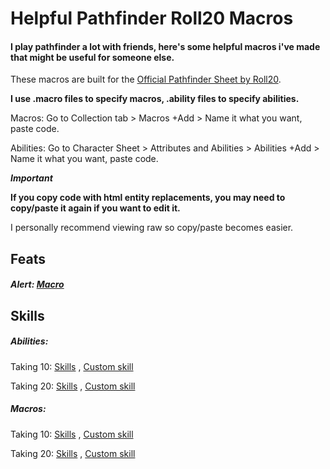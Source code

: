# Helpful Pathfinder Roll20 Macros
#### I play pathfinder a lot with friends, here's some helpful macros i've made that might be useful for someone else.

These macros are built for the [Official Pathfinder Sheet by Roll20](https://wiki.roll20.net/Pathfinder_Official).

**I use .macro files to specify macros, .ability files to specify abilities.**

Macros:
Go to Collection tab > Macros +Add > Name it what you want, paste code. 

Abilities:
Go to Character Sheet > Attributes and Abilities > Abilities +Add > Name it what you want, paste code.

***Important***

**If you copy code with html entity replacements, you may need to copy/paste it again if you want to edit it.**

I personally recommend viewing raw so copy/paste becomes easier.

## Feats

##### Alert: [Macro](https://github.com/ireichard/pathfinder-stuff/blob/master/feats/alert-take-10-init.macro)


## Skills

##### Abilities:

Taking 10: [Skills](https://github.com/ireichard/pathfinder-stuff/blob/master/skills/take-10.ability)
, [Custom skill](https://github.com/ireichard/pathfinder-stuff/blob/master/skills/take-10-custom.ability)

Taking 20: [Skills](https://github.com/ireichard/pathfinder-stuff/blob/master/skills/take-20.ability)
, [Custom skill](https://github.com/ireichard/pathfinder-stuff/blob/master/skills/take-20-custom.ability)


##### Macros:

Taking 10: [Skills](https://github.com/ireichard/pathfinder-stuff/blob/master/skills/take-10-token.macro)
, [Custom skill](https://github.com/ireichard/pathfinder-stuff/blob/master/skills/take-10-custom-token.macro)

Taking 20: [Skills](https://github.com/ireichard/pathfinder-stuff/blob/master/skills/take-20-token.macro)
, [Custom skill](https://github.com/ireichard/pathfinder-stuff/blob/master/skills/take-20-custom-token.macro)
